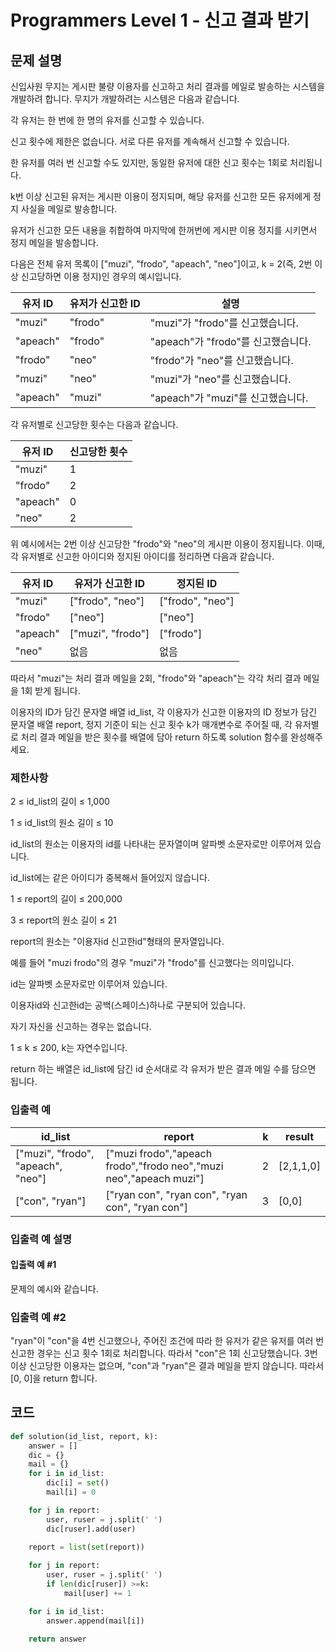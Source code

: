# Programmers Level 1 - 신고 결과 받기
## 문제 설명

신입사원 무지는 게시판 불량 이용자를 신고하고 처리 결과를 메일로 발송하는 시스템을 개발하려 합니다. 무지가 개발하려는 시스템은 다음과 같습니다.

각 유저는 한 번에 한 명의 유저를 신고할 수 있습니다.

신고 횟수에 제한은 없습니다. 서로 다른 유저를 계속해서 신고할 수 있습니다.

한 유저를 여러 번 신고할 수도 있지만, 동일한 유저에 대한 신고 횟수는 1회로 처리됩니다.

k번 이상 신고된 유저는 게시판 이용이 정지되며, 해당 유저를 신고한 모든 유저에게 정지 사실을 메일로 발송합니다.

유저가 신고한 모든 내용을 취합하여 마지막에 한꺼번에 게시판 이용 정지를 시키면서 정지 메일을 발송합니다.

다음은 전체 유저 목록이 ["muzi", "frodo", "apeach", "neo"]이고, k = 2(즉, 2번 이상 신고당하면 이용 정지)인 경우의 예시입니다.


| 유저  ID	| 유저가 신고한 ID	| 설명 |
|---|---|---|
|"muzi"	|"frodo"	|"muzi"가 "frodo"를 신고했습니다.|
|"apeach"	|"frodo"	|"apeach"가 "frodo"를 신고했습니다.|
|"frodo"|	"neo"	|"frodo"가 "neo"를 신고했습니다.|
|"muzi"	|"neo"	|"muzi"가 "neo"를 신고했습니다.|
|"apeach"	|"muzi"	|"apeach"가 "muzi"를 신고했습니다.|

각 유저별로 신고당한 횟수는 다음과 같습니다.

|유저 ID	| 신고당한 횟수|
|---|---|
|"muzi"	|1|
|"frodo"|	2|
|"apeach"	|0|
|"neo"	|2|


위 예시에서는 2번 이상 신고당한 "frodo"와 "neo"의 게시판 이용이 정지됩니다. 이때, 각 유저별로 신고한 아이디와 정지된 아이디를 정리하면 다음과 같습니다.

|유저 ID	|유저가 신고한 ID|	정지된 ID|
|---|---|---|
|"muzi"	|["frodo", "neo"]|	["frodo", "neo"]|
|"frodo"	|["neo"]|	["neo"]|
|"apeach"|	["muzi", "frodo"]	|["frodo"]|
|"neo"|	없음|	없음|


따라서 "muzi"는 처리 결과 메일을 2회, "frodo"와 "apeach"는 각각 처리 결과 메일을 1회 받게 됩니다.

이용자의 ID가 담긴 문자열 배열 id_list, 각 이용자가 신고한 이용자의 ID 정보가 담긴 문자열 배열 report, 정지 기준이 되는 신고 횟수 k가 매개변수로 주어질 때, 각 유저별로 처리 결과 메일을 받은 횟수를 배열에 담아 return 하도록 solution 함수를 완성해주세요.

### 제한사항
2 ≤ id_list의 길이 ≤ 1,000

1 ≤ id_list의 원소 길이 ≤ 10

id_list의 원소는 이용자의 id를 나타내는 문자열이며 알파벳 소문자로만 이루어져 있습니다.

id_list에는 같은 아이디가 중복해서 들어있지 않습니다.

1 ≤ report의 길이 ≤ 200,000

3 ≤ report의 원소 길이 ≤ 21

report의 원소는 "이용자id 신고한id"형태의 문자열입니다.

예를 들어 "muzi frodo"의 경우 "muzi"가 "frodo"를 신고했다는 의미입니다.

id는 알파벳 소문자로만 이루어져 있습니다.

이용자id와 신고한id는 공백(스페이스)하나로 구분되어 있습니다.

자기 자신을 신고하는 경우는 없습니다.

1 ≤ k ≤ 200, k는 자연수입니다.

return 하는 배열은 id_list에 담긴 id 순서대로 각 유저가 받은 결과 메일 수를 담으면 됩니다.


### 입출력 예
|id_list	|report	|k|	result|
|---|---|---|---|
|["muzi", "frodo", "apeach", "neo"]	|["muzi frodo","apeach frodo","frodo neo","muzi neo","apeach muzi"]	|2	|[2,1,1,0]|
|["con", "ryan"]	|["ryan con", "ryan con", "ryan con", "ryan con"]	|3	|[0,0]|


### 입출력 예 설명
#### 입출력 예 #1

문제의 예시와 같습니다.

### 입출력 예 #2

"ryan"이 "con"을 4번 신고했으나, 주어진 조건에 따라 한 유저가 같은 유저를 여러 번 신고한 경우는 신고 횟수 1회로 처리합니다. 따라서 "con"은 1회 신고당했습니다. 3번 이상 신고당한 이용자는 없으며, "con"과 "ryan"은 결과 메일을 받지 않습니다. 따라서 [0, 0]을 return 합니다.



## 코드
```python
def solution(id_list, report, k):
    answer = []
    dic = {}
    mail = {}
    for i in id_list:
        dic[i] = set()
        mail[i] = 0

    for j in report:
        user, ruser = j.split(' ')
        dic[ruser].add(user)

    report = list(set(report))
    
    for j in report:
        user, ruser = j.split(' ')
        if len(dic[ruser]) >=k:
            mail[user] += 1

    for i in id_list:
        answer.append(mail[i])

    return answer

```
